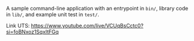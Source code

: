 A sample command-line application with an entrypoint in `bin/`, library code
in `lib/`, and example unit test in `test/`.

Link UTS: https://www.youtube.com/live/VCUqBsCctc0?si=foBNxoz1SqxItFGq